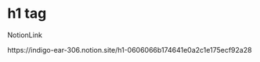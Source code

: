 <h1>h1 tag</h1>

<p>NotionLink</p>
https://indigo-ear-306.notion.site/h1-0606066b174641e0a2c1e175ecf92a28
